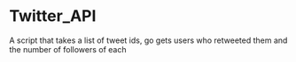 # Twitter_API
A script that takes a list of tweet ids, go gets users who retweeted them and the number of followers of each
